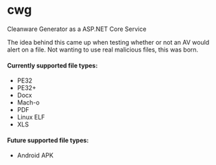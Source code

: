 # cwg
Cleanware Generator as a ASP.NET Core Service

The idea behind this came up when testing whether or not an AV would alert on a file.  Not wanting to use real malicious files, this was born.

#### Currently supported file types: ####
* PE32
* PE32+
* Docx
* Mach-o
* PDF
* Linux ELF
* XLS

#### Future supported file types: ####
* Android APK
